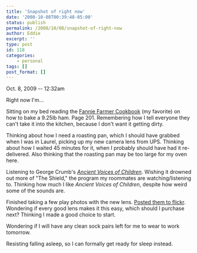 ```yaml
---
title: 'Snapshot of right now'
date: '2008-10-08T00:39:48-05:00'
status: publish
permalink: /2008/10/08/snapshot-of-right-now
author: Eddie
excerpt: ''
type: post
id: 118
categories:
    - personal
tags: []
post_format: []
---
```

Oct. 8, 2009 -- 12:32am

Right now I'm...

Sitting on my bed reading the [Fannie Farmer Cookbook](http://www.bartleby.com/87/) (my favorite) on how to bake a 9.25lb ham. Page 201. Remembering how I tell everyone they can't take it into the kitchen, because I don't want it getting dirty.

Thinking about how I need a roasting pan, which I should have grabbed when I was in Laurel, picking up my new camera lens from UPS. Thinking about how I waited 45 minutes for it, when I probably should have had it re-delivered. Also thinking that the roasting pan may be too large for my oven here.

Listening to George Crumb's [*Ancient Voices of Children*](http://www.georgecrumb.net/comp/ancien.html). Wishing it drowned out more of "The Shield," the program my roommates are watching/listening to. Thinking how much I like *Ancient Voices of Children*, despite how weird some of the sounds are.

Finished taking a few play photos with the new lens. [Posted them to flickr](http://flickr.com/photos/ed_welker/). Wondering if every good lens makes it this easy, which should I purchase next? Thinking I made a good choice to start.

Wondering if I will have any clean sock pairs left for me to wear to work tomorrow.

Resisting falling asleep, so I can formally get ready for sleep instead.
